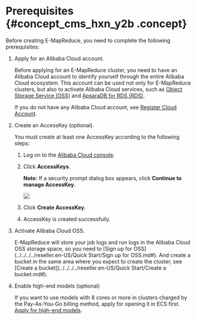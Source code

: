 # Prerequisites {#concept_cms_hxn_y2b .concept}

Before creating E-MapReduce, you need to complete the following prerequisites:

1.  Apply for an Alibaba Cloud account.

    Before applying for an E-MapReduce cluster, you need to have an Alibaba Cloud account to identify yourself through the entire Alibaba Cloud ecosystem. This account can be used not only for E-MapReduce clusters, but also to activate Alibaba Cloud services, such as [Object Storage Service \(OSS\)](http://www.alibabacloud.com/product/oss) and [ApsaraDB for RDS \(RDS\)](http://www.alibabacloud.com/product/rds).

    If you do not have any Alibaba Cloud account, see [Register Cloud Account](https://partners-intl.aliyun.com/help/doc-detail/50482.htm).

2.  Create an AccessKey \(optional\).

    You must create at least one AccessKey according to the following steps:

    1.  Log on to the [Alibaba Cloud console](https://partners-intl.console.aliyun.com/).
    2.  Click **AccessKeys**.

        **Note:** If a security prompt dialog box appears, click **Continue to manage AccessKey**.

        ![](http://static-aliyun-doc.oss-cn-hangzhou.aliyuncs.com/assets/img/17837/154261299910452_en-US.png)

    3.  Click **Create AccessKey**.
    4.  AccessKey is created successfully.
3.  Activate Alibaba Cloud OSS.

    E-MapReduce will store your job logs and run logs in the Alibaba Cloud OSS storage space, so you need to [Sign up for OSS](../../../../reseller.en-US/Quick Start/Sign up for OSS.md#). And create a bucket in the same area where you expect to create the cluster, see [Create a bucket](../../../../reseller.en-US/Quick Start/Create a bucket.md#).

4.  Enable high-end models \(optional\)

    If you want to use models with 8 cores or more in clusters charged by the Pay-As-You-Go billing method, apply for opening it in ECS first. [Apply for high-end models](https://workorder.console.aliyun.com/console.htm).


